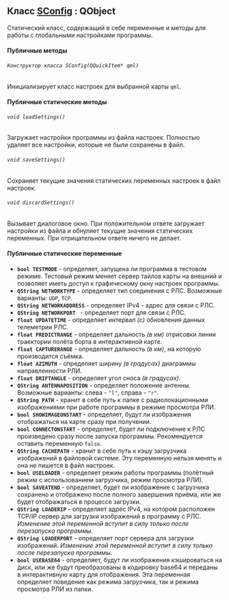 ## Класс <u>SConfig</u>  :  QObject

Статический класс, содержащий в себе переменные и методы для работы с глобальными настройками программы.

#### Публичные методы

###### `Конструктор класса SConfig(QQuickItem* qml)`

Инициализирует класс настроек для выбранной карты `qml`.



#### Публичные статические методы

###### `void loadSettings()`

Загружает настройки программы из файла настроек. Полностью удаляет все настройки, которые не были сохранены в файл.

###### `void saveSettings()`

Сохраняет текущие значения статических переменных настроек в файл настроек.

###### `void discardSettings()`

Вызывает диалоговое окно. При положительном ответе загружает настройки из файла и обнуляет текущие значения статических переменных. При отрицательном ответе ничего не делает.

#### Публичные статические переменные

- **`bool TESTMODE`** - определяет, запущена ли программа в тестовом режиме. Тестовый режим меняет сервер тайлов карты на внешний и позволяет иметь доступ к графическому окну настроек программы.
- **`QString NETWORKTYPE`** - определяет тип соединения с РЛС. Возможные варианты: `UDP`, `TCP`.
- **`QString NETWORKADDRESS`** - определяет IPv4 - адрес для связи с РЛС.
- **`QString NETWORKPORT `** - определяет порт для связи с РЛС.
- **`float UPDATETIME`** - определяет интервал *(с)* обновления данных телеметрии РЛС.
- **`float PREDICTRANGE`** - определяет дальность *(в км)* отрисовки линии траектории полёта борта в интерактивной карте.
- **`float CAPTURERANGE`** - определяет дальность *(в км)*, на которую производится съёмка.
- **`float AZIMUTH`** - определяет ширину *(в градусах)* диаграммы направленности РЛИ.
- **`float DRIFTANGLE`** - определяет угол сноса *(в градусах)*.
- **`QString ANTENNAPOSITION`** - определяет положение антенны. Возможные варианты: слева -  `"l"`, справа - `"r"`.
- **`QString PATH`** - хранит в себе путь к папке с радиолокационными изображениями при работе программы в режиме просмотра РЛИ.
- **`bool SHOWIMAGEONSTART`** - определяет, будут ли изображения отображаться на карте сразу при получении.
- **`bool CONNECTONSTART`** - определяет, будет ли подключение к РЛС произведено сразу после запуска программы. Рекомендуется оставить переменную `false`.
- **`QString CACHEPATH`** - хранит в себе путь к кэшу загрузчика изображений в файловой системе. Эту переменную нельзя менять и она не пишется в файл настроек.
- **`bool USELOADER`** - определяет режим работы программы (полётный режим с использованием загрузчика, режим просмотра РЛИ).
- **`bool SAVEATEND`** - определяет, будет ли изображение с загрузчика сохранено и отображено после полного завершения приёма, или же будет отображаться в процессе загрузки.
- **`QString LOADERIP`** - определяет адрес IPv4, на котором расположен TCP/IP сервер для загрузки изображений в программу с РЛС. *Изменение этой переменной вступит в силу только после перезапуска программы.*
- **`QString LOADERPORT`** - определяет порт сервера для загрузки изображений. *Изменение этой переменной вступит в силу только после перезапуска программы.*
- **`bool USEBASE64`** - определяет, будут ли изображения кэшироваться на диск, или же будут преобразованы в кодировку base64 и переданы в интерактивную карту для отображения. Эта переменная определяет поведение как режима загрузчика, так и режима просмотра РЛИ из папки.
